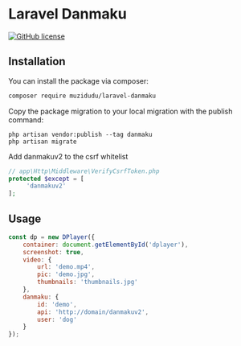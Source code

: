 # Laravel Danmaku

[![GitHub license](https://img.shields.io/github/license/MoePlayer/laravel-danmaku.svg)](https://github.com/MoePlayer/laravel-danmaku/blob/master/LICENSE)

## Installation

You can install the package via composer:

```bash
composer require muzidudu/laravel-danmaku

```

Copy the package migration to your local migration with the publish command:

```
php artisan vendor:publish --tag danmaku
php artisan migrate 
```
Add danmakuv2 to the csrf whitelist
```php
// app\Http\Middleware\VerifyCsrfToken.php
protected $except = [
     'danmakuv2'
];
```

## Usage

```javascript
const dp = new DPlayer({
    container: document.getElementById('dplayer'),
    screenshot: true,
    video: {
        url: 'demo.mp4',
        pic: 'demo.jpg',
        thumbnails: 'thumbnails.jpg'
    },
    danmaku: {
        id: 'demo',
        api: 'http://domain/danmakuv2',
        user: 'dog'
    }
});
```
